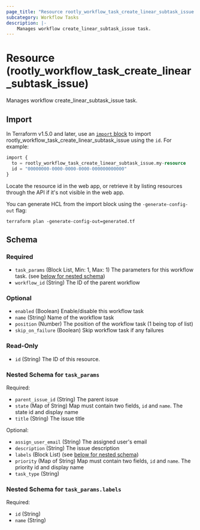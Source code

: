 ```yaml
---
page_title: "Resource rootly_workflow_task_create_linear_subtask_issue - terraform-provider-rootly"
subcategory: Workflow Tasks
description: |-
    Manages workflow create_linear_subtask_issue task.
---
```


# Resource (rootly_workflow_task_create_linear_subtask_issue)

Manages workflow create_linear_subtask_issue task.



## Import

In Terraform v1.5.0 and later, use an [`import` block](https://developer.hashicorp.com/terraform/language/import) to import rootly_workflow_task_create_linear_subtask_issue using the `id`. For example:

```terraform
import {
  to = rootly_workflow_task_create_linear_subtask_issue.my-resource
  id = "00000000-0000-0000-0000-000000000000"
}
```

Locate the resource id in the web app, or retrieve it by listing resources through the API if it's not visible in the web app.

You can generate HCL from the import block using the `-generate-config-out` flag:

```console
terraform plan -generate-config-out=generated.tf
```

<!-- schema generated by tfplugindocs -->
## Schema

### Required

- `task_params` (Block List, Min: 1, Max: 1) The parameters for this workflow task. (see [below for nested schema](#nestedblock--task_params))
- `workflow_id` (String) The ID of the parent workflow

### Optional

- `enabled` (Boolean) Enable/disable this workflow task
- `name` (String) Name of the workflow task
- `position` (Number) The position of the workflow task (1 being top of list)
- `skip_on_failure` (Boolean) Skip workflow task if any failures

### Read-Only

- `id` (String) The ID of this resource.

<a id="nestedblock--task_params"></a>
### Nested Schema for `task_params`

Required:

- `parent_issue_id` (String) The parent issue
- `state` (Map of String) Map must contain two fields, `id` and `name`. The state id and display name
- `title` (String) The issue title

Optional:

- `assign_user_email` (String) The assigned user's email
- `description` (String) The issue description
- `labels` (Block List) (see [below for nested schema](#nestedblock--task_params--labels))
- `priority` (Map of String) Map must contain two fields, `id` and `name`. The priority id and display name
- `task_type` (String)

<a id="nestedblock--task_params--labels"></a>
### Nested Schema for `task_params.labels`

Required:

- `id` (String)
- `name` (String)
